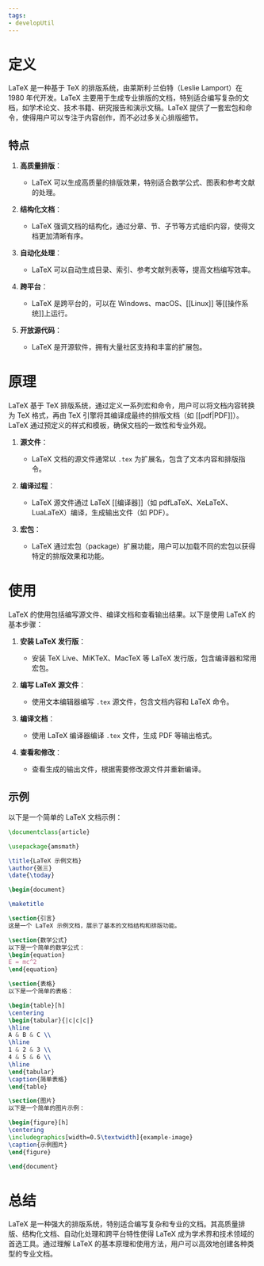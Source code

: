 ```yaml
---
tags:
- developUtil 
---
```


# 定义

LaTeX 是一种基于 TeX 的排版系统，由莱斯利·兰伯特（Leslie Lamport）在 1980 年代开发。LaTeX 主要用于生成专业排版的文档，特别适合编写复杂的文档，如学术论文、技术书籍、研究报告和演示文稿。LaTeX 提供了一套宏包和命令，使得用户可以专注于内容创作，而不必过多关心排版细节。

## 特点

1. **高质量排版**：
   - LaTeX 可以生成高质量的排版效果，特别适合数学公式、图表和参考文献的处理。

2. **结构化文档**：
   - LaTeX 强调文档的结构化，通过分章、节、子节等方式组织内容，使得文档更加清晰有序。

3. **自动化处理**：
   - LaTeX 可以自动生成目录、索引、参考文献列表等，提高文档编写效率。

4. **跨平台**：
   - LaTeX 是跨平台的，可以在 Windows、macOS、[[Linux]] 等[[操作系统]]上运行。

5. **开放源代码**：
   - LaTeX 是开源软件，拥有大量社区支持和丰富的扩展包。

# 原理

LaTeX 基于 TeX 排版系统，通过定义一系列宏和命令，用户可以将文档内容转换为 TeX 格式，再由 TeX 引擎将其编译成最终的排版文档（如 [[pdf|PDF]]）。LaTeX 通过预定义的样式和模板，确保文档的一致性和专业外观。

1. **源文件**：
   - LaTeX 文档的源文件通常以 `.tex` 为扩展名，包含了文本内容和排版指令。

2. **编译过程**：
   - LaTeX 源文件通过 LaTeX [[编译器]]（如 pdfLaTeX、XeLaTeX、LuaLaTeX）编译，生成输出文件（如 PDF）。

3. **宏包**：
   - LaTeX 通过宏包（package）扩展功能，用户可以加载不同的宏包以获得特定的排版效果和功能。

# 使用

LaTeX 的使用包括编写源文件、编译文档和查看输出结果。以下是使用 LaTeX 的基本步骤：

1. **安装 LaTeX 发行版**：
   - 安装 TeX Live、MiKTeX、MacTeX 等 LaTeX 发行版，包含编译器和常用宏包。

2. **编写 LaTeX 源文件**：
   - 使用文本编辑器编写 `.tex` 源文件，包含文档内容和 LaTeX 命令。

3. **编译文档**：
   - 使用 LaTeX 编译器编译 `.tex` 文件，生成 PDF 等输出格式。

4. **查看和修改**：
   - 查看生成的输出文件，根据需要修改源文件并重新编译。

## 示例

以下是一个简单的 LaTeX 文档示例：

```latex
\documentclass{article}

\usepackage{amsmath}

\title{LaTeX 示例文档}
\author{张三}
\date{\today}

\begin{document}

\maketitle

\section{引言}
这是一个 LaTeX 示例文档，展示了基本的文档结构和排版功能。

\section{数学公式}
以下是一个简单的数学公式：
\begin{equation}
E = mc^2
\end{equation}

\section{表格}
以下是一个简单的表格：

\begin{table}[h]
\centering
\begin{tabular}{|c|c|c|}
\hline
A & B & C \\
\hline
1 & 2 & 3 \\
4 & 5 & 6 \\
\hline
\end{tabular}
\caption{简单表格}
\end{table}

\section{图片}
以下是一个简单的图片示例：

\begin{figure}[h]
\centering
\includegraphics[width=0.5\textwidth]{example-image}
\caption{示例图片}
\end{figure}

\end{document}
```

# 总结

LaTeX 是一种强大的排版系统，特别适合编写复杂和专业的文档。其高质量排版、结构化文档、自动化处理和跨平台特性使得 LaTeX 成为学术界和技术领域的首选工具。通过理解 LaTeX 的基本原理和使用方法，用户可以高效地创建各种类型的专业文档。